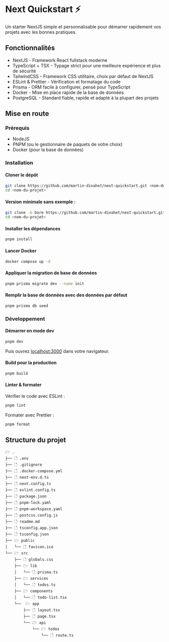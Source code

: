 # Next Quickstart ⚡

Un starter NextJS simple et personnalisable pour démarrer rapidement vos projets avec les bonnes pratiques.

## Fonctionnalités

- NextJS - Framework React fullstack moderne
- TypeScript + TSX - Typage strict pour une meilleure expérience et plus de sécurité
- TailwindCSS - Framework CSS utilitaire, choix par défaut de NextJS
- ESLint & Prettier - Vérification et formatage du code
- Prisma - ORM facile à configurer, pensé pour TypeScript
- Docker - Mise en place rapide de la base de données
- PostgreSQL - Standard fiable, rapide et adapté à la plupart des projets

## Mise en route

### Prérequis

- NodeJS
- PNPM (ou le gestionnaire de paquets de votre choix)
- Docker (pour la base de données)

### Installation

#### Cloner le dépôt

```sh
git clone https://github.com/martin-dinahet/next-quickstart.git <nom-du-projet>
cd <nom-du-projet>
```

#### Version minimale sans exemple :

```sh
git clone -b bare https://github.com/martin-dinahet/next-quickstart.git <nom-du-projet>
cd <nom-du-projet>
```

#### Installer les dépendances

```sh
pnpm install
```

#### Lancer Docker

```sh
docker compose up -d
```

#### Appliquer la migration de base de données

```sh
pnpm prisma migrate dev --name init
```

#### Remplir la base de données avec des données par défaut

```sh
pnpm prisma db seed
```

### Développement

#### Démarrer en mode dev

```sh
pnpm dev
```

Puis ouvrez [localhost:3000](http://localhost:3000) dans votre navigateur.

#### Build pour la production

```sh
pnpm build
```

#### Linter & formater

Vérifier le code avec ESLint :

```sh
pnpm lint
```

Formater avec Prettier :

```sh
pnpm format
```

## Structure du projet

```
🗁 .
├── 🗋 .env
├── 🗋 .gitignore
├── 🗋 .docker-compose.yml
├── 🗋 next-env.d.ts
├── 🗋 next.config.ts
├── 🗋 eslint.config.ts
├── 🗋 package.json
├── 🗋 pnpm-lock.yaml
├── 🗋 pnpm-workspace.yaml
├── 🗋 postcss.config.js
├── 🗋 readme.md
├── 🗋 tsconfig.app.json
├── 🗋 tsconfig.json
├── 🗁 public
│   └── 🗋 favicon.ico
└── 🗁 src
    ├── 🗋 globals.css
    ├── 🗁 lib
    │   └── 🗋 prisma.ts
    ├── 🗁 services
    │   └── 🗋 todos.ts
    ├── 🗁 components
    │   └── 🗋 todo-list.tsx
    └──  🗁 app
        ├── 🗋 layout.tsx
        ├── 🗋 page.tsx
        └── 🗁 api
            └── 🗁 todos
                └── 🗋 route.ts
```
